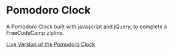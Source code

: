 # Pomodoro Clock
A Pomodoro Clock built with javascript and jQuery, to complete a FreeCodeCamp zipline.

[Live Version of the Pomodoro Clock](http://shaggytech.com/pomodoro/)